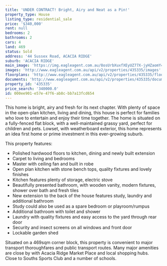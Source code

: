 ```yaml
---
title: 'UNDER CONTRACT! Bright, Airy and Neat as a Pin!'
property_type: House
listing_type: residential_sale
price: '$340,000'
rent: null
bedrooms: 2
bathrooms: 2
cars: 4
land: 469
status: Sold
address: '44 Sussex Road, ACACIA RIDGE'
suburb: 'ACACIA RIDGE'
main_image: 'https://img.eagleagent.com.au/8osUrbXuxfXEyUZ77X-jyHZaomY=/1280x854/smart/https://s3-us-west-2.amazonaws.com/eagleagent-orig/images/6823345/120315169-image-M.jpg'
images: 'http://www.eagleagent.com.au/api/v2/properties/435335/images'
floorplans: 'http://www.eagleagent.com.au/api/v2/properties/435335/floorplans'
documents: 'http://www.eagleagent.com.au/api/v2/properties/435335/documents'
property_id: '435335'
price_search: '340000.0'
id: 000ee901-e57e-47f6-ab8c-bb7a13fcd654
---
```

This home is bright, airy and fresh for its next chapter. With plenty of space in the open-plan kitchen, living and dining, this house is perfect for families who love to entertain and enjoy their time together. The home is situated on a fully-fenced flat block, with a well-maintained grassy yard, perfect for children and pets. Lowset, with weatherboard exterior, this home represents an idea first home or prime investment in this ever-growing suburb.

This property features:

*  Polished hardwood floors to kitchen, dining and newly built extension
*  Carpet to living and bedrooms
*  Master with ceiling fan and built in robe
*  Open plan kitchen with stone bench tops, quality fixtures and lovely finishes
*  Kitchen features plenty of storage, electric stove
*  Beautifully presented bathroom, with wooden vanity, modern fixtures, shower over bath and fresh tiles
*  New extension to the back of the house features study, laundry and additional bathroom
*  Study could also be used as a spare bedroom or playroom/rumpus
*  Additional bathroom with toilet and shower
*  Laundry with quality fixtures and easy access to the yard through rear door
*  Security and insect screens on all windows and front door
*  Lockable garden shed

Situated on a 469sqm corner block, this property is convenient to major transport thoroughfares and public transport routes. Many major amenities are close by with Acacia Ridge Market Place and local shopping hubs. Close to Souths Sports Club and a number of schools.